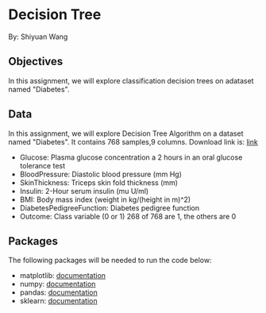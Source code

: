 # Decision Tree

By: Shiyuan Wang

## Objectives

In this assignment, we will explore classification decision trees on adataset named "Diabetes". 


## Data
In this assignment, we will explore Decision Tree Algorithm on a dataset named "Diabetes". It contains 768 samples,9 columns. Download link is: [link](https://www.kaggle.com/uciml/pima-indians-diabetes-database)
* Glucose: Plasma glucose concentration a 2 hours in an oral glucose tolerance test
* BloodPressure: Diastolic blood pressure (mm Hg)
* SkinThickness: Triceps skin fold thickness (mm)
* Insulin: 2-Hour serum insulin (mu U/ml)
* BMI: Body mass index (weight in kg/(height in m)^2)
* DiabetesPedigreeFunction: Diabetes pedigree function
* Outcome: Class variable (0 or 1) 268 of 768 are 1, the others are 0



## Packages
The following packages will be needed to run the code below:
*   matplotlib: [documentation](https://matplotlib.org/stable/api/_as_gen/matplotlib.pyplot.html)
*   numpy: [documentation](https://numpy.org/devdocs/)
*   pandas: [documentation](https://pandas.pydata.org/docs/)
*   sklearn: [documentation](https://scikit-learn.org/stable/)

